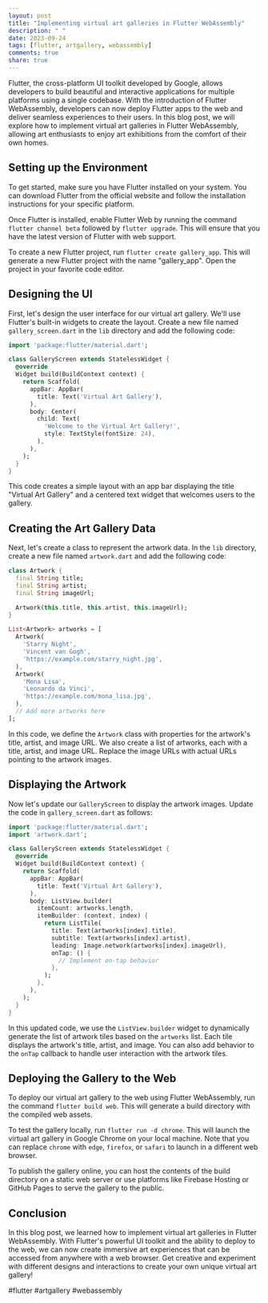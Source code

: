 ```yaml
---
layout: post
title: "Implementing virtual art galleries in Flutter WebAssembly"
description: " "
date: 2023-09-24
tags: [flutter, artgallery, webassembly]
comments: true
share: true
---
```


Flutter, the cross-platform UI toolkit developed by Google, allows developers to build beautiful and interactive applications for multiple platforms using a single codebase. With the introduction of Flutter WebAssembly, developers can now deploy Flutter apps to the web and deliver seamless experiences to their users. In this blog post, we will explore how to implement virtual art galleries in Flutter WebAssembly, allowing art enthusiasts to enjoy art exhibitions from the comfort of their own homes.

## Setting up the Environment

To get started, make sure you have Flutter installed on your system. You can download Flutter from the official website and follow the installation instructions for your specific platform.

Once Flutter is installed, enable Flutter Web by running the command `flutter channel beta` followed by `flutter upgrade`. This will ensure that you have the latest version of Flutter with web support.

To create a new Flutter project, run `flutter create gallery_app`. This will generate a new Flutter project with the name "gallery_app". Open the project in your favorite code editor.

## Designing the UI

First, let's design the user interface for our virtual art gallery. We'll use Flutter's built-in widgets to create the layout. Create a new file named `gallery_screen.dart` in the `lib` directory and add the following code:

```dart
import 'package:flutter/material.dart';

class GalleryScreen extends StatelessWidget {
  @override
  Widget build(BuildContext context) {
    return Scaffold(
      appBar: AppBar(
        title: Text('Virtual Art Gallery'),
      ),
      body: Center(
        child: Text(
          'Welcome to the Virtual Art Gallery!',
          style: TextStyle(fontSize: 24),
        ),
      ),
    );
  }
}
```

This code creates a simple layout with an app bar displaying the title "Virtual Art Gallery" and a centered text widget that welcomes users to the gallery.

## Creating the Art Gallery Data

Next, let's create a class to represent the artwork data. In the `lib` directory, create a new file named `artwork.dart` and add the following code:

```dart
class Artwork {
  final String title;
  final String artist;
  final String imageUrl;

  Artwork(this.title, this.artist, this.imageUrl);
}

List<Artwork> artworks = [
  Artwork(
    'Starry Night',
    'Vincent van Gogh',
    'https://example.com/starry_night.jpg',
  ),
  Artwork(
    'Mona Lisa',
    'Leonardo da Vinci',
    'https://example.com/mona_lisa.jpg',
  ),
  // Add more artworks here
];
```

In this code, we define the `Artwork` class with properties for the artwork's title, artist, and image URL. We also create a list of artworks, each with a title, artist, and image URL. Replace the image URLs with actual URLs pointing to the artwork images.

## Displaying the Artwork

Now let's update our `GalleryScreen` to display the artwork images. Update the code in `gallery_screen.dart` as follows:

```dart
import 'package:flutter/material.dart';
import 'artwork.dart';

class GalleryScreen extends StatelessWidget {
  @override
  Widget build(BuildContext context) {
    return Scaffold(
      appBar: AppBar(
        title: Text('Virtual Art Gallery'),
      ),
      body: ListView.builder(
        itemCount: artworks.length,
        itemBuilder: (context, index) {
          return ListTile(
            title: Text(artworks[index].title),
            subtitle: Text(artworks[index].artist),
            leading: Image.network(artworks[index].imageUrl),
            onTap: () {
              // Implement on-tap behavior
            },
          );
        },
      ),
    );
  }
}
```

In this updated code, we use the `ListView.builder` widget to dynamically generate the list of artwork tiles based on the `artworks` list. Each tile displays the artwork's title, artist, and image. You can also add behavior to the `onTap` callback to handle user interaction with the artwork tiles.

## Deploying the Gallery to the Web

To deploy our virtual art gallery to the web using Flutter WebAssembly, run the command `flutter build web`. This will generate a build directory with the compiled web assets.

To test the gallery locally, run `flutter run -d chrome`. This will launch the virtual art gallery in Google Chrome on your local machine. Note that you can replace `chrome` with `edge`, `firefox`, or `safari` to launch in a different web browser.

To publish the gallery online, you can host the contents of the build directory on a static web server or use platforms like Firebase Hosting or GitHub Pages to serve the gallery to the public.

## Conclusion

In this blog post, we learned how to implement virtual art galleries in Flutter WebAssembly. With Flutter's powerful UI toolkit and the ability to deploy to the web, we can now create immersive art experiences that can be accessed from anywhere with a web browser. Get creative and experiment with different designs and interactions to create your own unique virtual art gallery!

#flutter #artgallery #webassembly